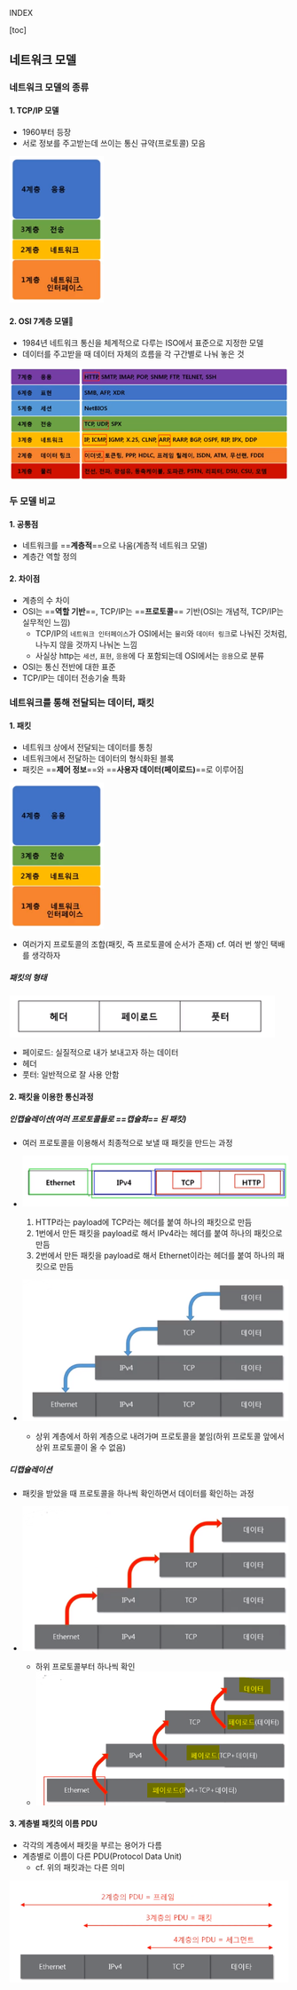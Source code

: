 INDEX

[toc]

## 네트워크 모델

### 네트워크 모델의 종류

#### 1. TCP/IP 모델

- 1960부터 등장
- 서로 정보를 주고받는데 쓰이는 통신 규약(프로토콜) 모음

<img src="assets/02/image-20210926010546822.png" alt="image-20210926010546822" style="zoom:80%;"/>

#### 2. OSI 7계층 모델📌

- 1984년 네트워크 통신을 체계적으로 다루는 ISO에서 표준으로 지정한 모델
- 데이터를 주고받을 때 데이터 자체의 흐름을 각 구간별로 나눠 놓은 것

![image-20210926010809591](assets/02/image-20210926010809591.png)



### 두 모델 비교

#### 1. 공통점

- 네트워크를 ==**계층적**==으로 나움(계층적 네트워크 모델)
- 계층간 역할 정의

#### 2. 차이점

- 계층의 수 차이
- OSI는 ==**역할 기반**==, TCP/IP는 ==**프로토콜**== 기반(OSI는 개념적, TCP/IP는 실무적인 느낌)
  - TCP/IP의 `네트워크 인터페이스`가 OSI에서는 `물리`와 `데이터 링크`로 나눠진 것처럼, 나누지 않을 것까지 나눠논 느낌
  - 사실상 http는 `세션`, `표현`, `응용`에 다 포함되는데 OSI에서는 `응용`으로 분류
- OSI는 통신 전반에 대한 표준
- TCP/IP는 데이터 전송기술 특화



### 네트워크를 통해 전달되는 데이터, 패킷

#### 1. 패킷

- 네트워크 상에서 전달되는 데이터를 통칭
- 네트워크에서 전달하는 데이터의 형식화된 블록
- 패킷은 ==**제어 정보**==와  ==**사용자 데이터(페이로드)**==로 이루어짐

<img src="assets/02/image-20210926010546822.png" alt="image-20210926010546822" style="zoom:80%;" />

- 여러가지 프로토콜의 조합(패킷, 즉 프로토콜에 순서가 존재) cf. 여러 번 쌓인 택배를 생각하자

##### 패킷의 형태

![image-20210926011839663](assets/02/image-20210926011839663.png)

- 페이로드: 실질적으로 내가 보내고자 하는 데이터
- 헤더
- 풋터: 일반적으로 잘 사용 안함



#### 2. 패킷을 이용한 통신과정

##### 인캡슐레이션(여러 프로토콜들로 ==**캡슐화**== 된 패킷)

- 여러 프로토콜을 이용해서 최종적으로 보낼 때 패킷을 만드는 과정
- ![image-20210926012226669](assets/02/image-20210926012226669.png)
  1. HTTP라는 payload에 TCP라는 헤더를 붙여 하나의 패킷으로 만듬
  2. 1번에서 만든 패킷을 payload로 해서 IPv4라는 헤더를 붙여 하나의 패킷으로 만듬
  3. 2번에서 만든 패킷을 payload로 해서 Ethernet이라는 헤더를 붙여 하나의 패킷으로 만듬

- ![image-20210926012332975](assets/02/image-20210926012332975.png)
  - 상위 계층에서 하위 계층으로 내려가며 프로토콜을 붙임(하위 프로토콜 앞에서 상위 프로토콜이 올 수 없음)

##### 디캡슐레이션

- 패킷을 받았을 때 프로토콜을 하나씩 확인하면서 데이터를 확인하는 과정

- ![image-20210926012902406](assets/02/image-20210926012902406.png)

  

  - 하위 프로토콜부터 하나씩 확인
  - ![image-20210926013147961](assets/02/image-20210926013147961.png)

  

#### 3. 계층별 패킷의 이름 PDU

- 각각의 계층에서 패킷을 부르는 용어가 다름
- 계층별로 이름이 다른 PDU(Protocol Data Unit)
  - cf. 위의 패킷과는 다른 의미

<img src="assets/02/image-20210926013721228.png" alt="image-20210926013721228" style="zoom:80%;" />

